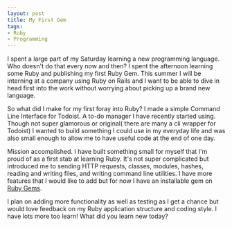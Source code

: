 ```yaml
---
layout: post
title: My First Gem
tags:
- Ruby
- Programming
---
```


I spent a large part of my Saturday learning a new programming language. Who doesn't do that every now and then? I spent the afternoon learning some Ruby and publishing my first Ruby Gem. This summer I will be interning at a company using Ruby on Rails and I want to be able to dive in head first into the work without worrying about picking up a brand new language. 

So what did I make for my first foray into Ruby? I made a simple Command Line Interface for Todoist. A to-do manager I have recently started using. Though not super glamorous or original( there are many a cli wrapper for Todoist) I wanted to build something I could use in my everyday life and was also small enough to allow me to have useful code at the end of one day. 

Mission accomplished. I have built something small for myself that I'm proud of as a first stab at learning Ruby. It's not super complicated but introduced me to sending HTTP requests, classes, modules, hashes, reading and writing files, and writing command line utilities. I have more features that I would like to add but for now I have an installable gem on [Ruby Gems](https://rubygems.org/gems/tdcli).

I plan on adding more functionality as well as testing as I get a chance but would love feedback on my Ruby application structure and coding style. I have lots more too learn! What did you learn new today?
